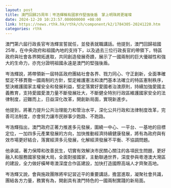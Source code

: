 ```yaml
---
layout: post
title: 澳門回歸25周年｜岑浩輝稱有國家作堅強後盾　掌上明珠將更璀璨
date: 2024-12-20 10:23:57.000000000 +08:00
link: https://news.rthk.hk/rthk/ch/component/k2/1784305-20241220.htm
categories: rthk
---
```


澳門第六屆行政長官岑浩輝宣誓就任，並發表就職講話。他提到，澳門回歸祖國25年，在中央政府和祖國內地的支持下，以及過去三位行政長官的帶領下，特區政府與社會各界開拓進取，共同創造發展奇蹟，展示了一國兩制的巨大優越性和強大的生命力，亦充分證明祖國永遠是澳門的堅強後盾。

岑浩輝說，將帶領新一屆特區政府團結社會各界、戮力同心、守正創新，全面準確堅定不移貫徹一國兩制的方針，堅定維護憲法和澳門基本法確立的特區憲制秩序，堅決維護國家主權安全和發展利益，堅定落實好愛國者治澳原則，持續加強愛國主義教育，支持愛國愛澳力量不斷發展壯大，不斷健全特別行政區維護國家安全的法律制度，迎難而上，日益深化改革，開創新局面，實現新進步。

他提到，將著力提升公共治理能力和管治水平，深化公共行政和法律制度改革，完善司法制度，亦會努力讓市民辦事少跑路、不跑路。

岑浩輝指出，澳門政府正著力推進多元發展，圍繞一中心、一平台、一基地的目標定位，一加四多元產業發展的方向，加快推動經濟持續健康發展，將有為政府與有效市場更好結合，落實經濟多元發展，化解經濟發展不平衡、不協調問題。

他承諾，著力保障和改善民生，切實有效解決市民關心關注的各項民生問題，更好融入和服務國家發展大局，全面對接國家，主動聯通世界，深度參與粵港澳大灣區的建設，全力做好橫琴粵澳深度合作區建設，加快打造國際高端人才齊聚高地。

岑浩輝又說，會與施政團隊將牢記習近平的重要講話，擔當進取，凝聚社會共識，團結各方力量，務實有為，開創具有澳門特色的一國兩制實踐的新局面。
